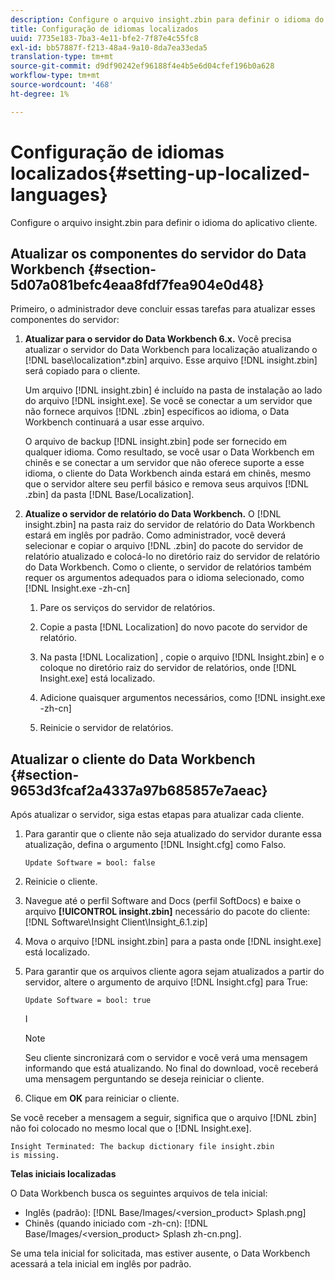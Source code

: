 ```yaml
---
description: Configure o arquivo insight.zbin para definir o idioma do aplicativo cliente.
title: Configuração de idiomas localizados
uuid: 7735e183-7ba3-4e11-bfe2-7f87e4c55fc8
exl-id: bb57887f-f213-48a4-9a10-8da7ea33eda5
translation-type: tm+mt
source-git-commit: d9df90242ef96188f4e4b5e6d04cfef196b0a628
workflow-type: tm+mt
source-wordcount: '468'
ht-degree: 1%

---
```


# Configuração de idiomas localizados{#setting-up-localized-languages}

Configure o arquivo insight.zbin para definir o idioma do aplicativo cliente.

## Atualizar os componentes do servidor do Data Workbench {#section-5d07a081befc4eaa8fdf7fea904e0d48}

Primeiro, o administrador deve concluir essas tarefas para atualizar esses componentes do servidor:

1. **Atualizar para o servidor do Data Workbench 6.x.** Você precisa atualizar o servidor do Data Workbench para localização atualizando o  [!DNL base\localization\*.zbin] arquivo. Esse arquivo [!DNL insight.zbin] será copiado para o cliente.

   Um arquivo [!DNL insight.zbin] é incluído na pasta de instalação ao lado do arquivo [!DNL insight.exe]. Se você se conectar a um servidor que não fornece arquivos [!DNL .zbin] específicos ao idioma, o Data Workbench continuará a usar esse arquivo.

   O arquivo de backup [!DNL insight.zbin] pode ser fornecido em qualquer idioma. Como resultado, se você usar o Data Workbench em chinês e se conectar a um servidor que não oferece suporte a esse idioma, o cliente do Data Workbench ainda estará em chinês, mesmo que o servidor altere seu perfil básico e remova seus arquivos [!DNL .zbin] da pasta [!DNL Base/Localization].

1. **Atualize o servidor de relatório do Data Workbench.** O  [!DNL insight.zbin] na pasta raiz do servidor de relatório do Data Workbench estará em inglês por padrão. Como administrador, você deverá selecionar e copiar o arquivo [!DNL .zbin] do pacote do servidor de relatório atualizado e colocá-lo no diretório raiz do servidor de relatório do Data Workbench. Como o cliente, o servidor de relatórios também requer os argumentos adequados para o idioma selecionado, como [!DNL Insight.exe -zh-cn]

   1. Pare os serviços do servidor de relatórios.
   1. Copie a pasta [!DNL Localization] do novo pacote do servidor de relatório.
   1. Na pasta [!DNL Localization] , copie o arquivo [!DNL Insight.zbin] e o coloque no diretório raiz do servidor de relatórios, onde [!DNL Insight.exe] está localizado.

   1. Adicione quaisquer argumentos necessários, como [!DNL insight.exe -zh-cn]
   1. Reinicie o servidor de relatórios.

## Atualizar o cliente do Data Workbench {#section-9653d3fcaf2a4337a97b685857e7aeac}

Após atualizar o servidor, siga estas etapas para atualizar cada cliente.

1. Para garantir que o cliente não seja atualizado do servidor durante essa atualização, defina o argumento [!DNL Insight.cfg] como Falso.

   ```
   Update Software = bool: false
   ```

1. Reinicie o cliente.
1. Navegue até o perfil Software and Docs (perfil SoftDocs) e baixe o arquivo **[!UICONTROL insight.zbin]** necessário do pacote do cliente: [!DNL Software\Insight Client\Insight_6.1.zip]

1. Mova o arquivo [!DNL insight.zbin] para a pasta onde [!DNL insight.exe] está localizado.

1. Para garantir que os arquivos cliente agora sejam atualizados a partir do servidor, altere o argumento de arquivo [!DNL Insight.cfg] para True:

   ```
   Update Software = bool: true
   ```

   I

   >[!NOTE]
   >
   >Seu cliente sincronizará com o servidor e você verá uma mensagem informando que está atualizando. No final do download, você receberá uma mensagem perguntando se deseja reiniciar o cliente.

1. Clique em **OK** para reiniciar o cliente.

Se você receber a mensagem a seguir, significa que o arquivo [!DNL zbin] não foi colocado no mesmo local que o [!DNL Insight.exe].

```
Insight Terminated: The backup dictionary file insight.zbin 
is missing.
```

**Telas iniciais localizadas**

O Data Workbench busca os seguintes arquivos de tela inicial:

* Inglês (padrão): [!DNL Base/Images/<version_product> Splash.png]
* Chinês (quando iniciado com -zh-cn): [!DNL Base/Images/<version_product> Splash zh-cn.png].

Se uma tela inicial for solicitada, mas estiver ausente, o Data Workbench acessará a tela inicial em inglês por padrão.

<!-- <a id="section_91AE5EF234C14652A7B04082A22629AB"></a> -->
